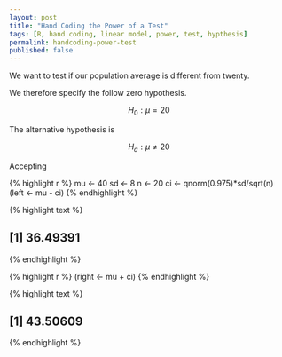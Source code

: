 ```yaml
---
layout: post
title: "Hand Coding the Power of a Test"
tags: [R, hand coding, linear model, power, test, hypthesis]
permalink: handcoding-power-test
published: false
---
```


We want to test if our population average is different from twenty.

We therefore specify the follow zero hypothesis.

$$
H_0: \mu = 20
$$

The alternative hypothesis is

$$
H_a: \mu \neq 20
$$


Accepting   



{% highlight r %}
mu <- 40
sd <- 8
n  <- 20 
ci <- qnorm(0.975)*sd/sqrt(n)
(left <- mu - ci)
{% endhighlight %}



{% highlight text %}
## [1] 36.49391
{% endhighlight %}



{% highlight r %}
(right <- mu + ci)
{% endhighlight %}



{% highlight text %}
## [1] 43.50609
{% endhighlight %}
